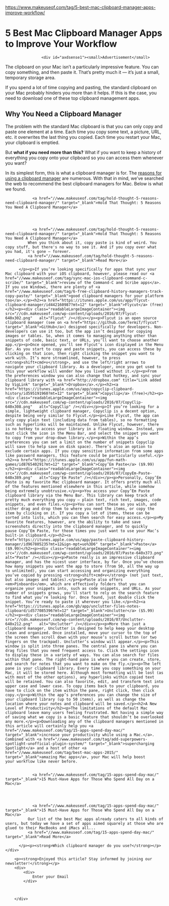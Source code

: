 <a href="https://www.makeuseof.com/tag/5-best-mac-clipboard-manager-apps-improve-workflow/">https://www.makeuseof.com/tag/5-best-mac-clipboard-manager-apps-improve-workflow/</a><div id="articleHeader"><h1>5 Best Mac Clipboard Manager Apps to Improve Your Workflow</h1></div>

					
					
					
					

					
																
					
          			
					<div id="axdsense1"><small>Advertisement</small>


</div>

<p>The clipboard on your Mac isn’t a particularly impressive feature. You can copy something, and then paste it. That’s pretty much it — it’s just a small, temporary storage area.</p><p>If you spend a lot of time copying and pasting, the standard clipboard on your Mac probably hinders you more than it helps. If this is the case, you need to download one of these top clipboard management apps.</p><h2>Why You Need a Clipboard Manager</h2><p>The problem with the standard Mac clipboard is that you can only copy and paste one element at a time. Each time you copy some text, a picture, URL, etc. it overwrites the last thing you copied. Each time you restart your Mac, your clipboard is emptied.</p><p>But <strong>what if you need more than this?</strong> What if you want to keep a history of everything you copy onto your clipboard so you can access them whenever you want?</p><div><p>In its simplest form, this is what a clipboard manager is for. The <a href="//www.makeuseof.com/tag/hold-thought-5-reasons-need-clipboard-manager/" target="_blank">reasons for using a clipboard manager</a> are numerous. With that in mind, we’ve searched the web to recommend the best clipboard managers for Mac. Below is what we found.
            
              
                <a href="//www.makeuseof.com/tag/hold-thought-5-reasons-need-clipboard-manager/" target="_blank">Hold That Thought: 5 Reasons You Need A Clipboard Manager</a>
              
            
            
              
                <a href="//www.makeuseof.com/tag/hold-thought-5-reasons-need-clipboard-manager/" target="_blank">Hold That Thought: 5 Reasons You Need A Clipboard Manager</a>
              When you think about it, copy paste is kind of weird. You copy stuff, but there's no way to see it. And if you copy over what you had, it's gone – forever.
              <a href="//www.makeuseof.com/tag/hold-thought-5-reasons-need-clipboard-manager/" target="_blank">Read More</a>
            
          </p><p>If you’re looking specifically for apps that sync your Mac clipboard with your iOS clipboard, however, please read our <a href="//www.makeuseof.com/tag/sync-mac-ios-clipboard-command-c-scribe/" target="_blank">review of the Command-C and Scribe apps</a>. If you use Windows, there are plenty of <a href="//www.makeuseof.com/tag/6-free-clipboard-history-managers-track-copy-paste/" target="_blank">good clipboard managers for your platform too</a>.</p><h2><a href="https://itunes.apple.com/us/app/flycut-clipboard-manager/id442160987?mt=12" target="_blank">Flycut</a> (free)</h2><p><div class="readableLargeImageContainer"><img src="//cdn.makeuseof.com/wp-content/uploads/2016/07/Flycut-640x302.png"   alt="Flycut" /></div></p><p>Flycut is an open source clipboard manager (see on <a href="https://github.com/TermiT/flycut" target="_blank">GitHub</a>) designed specifically for developers. Non-developers can use it too, but the app isn’t designed for copying images or tables. So, when it comes to managing anything other than snippets of code, basic text, or URLs, you’ll want to choose another app.</p><p>Once opened, you’ll see Flycut’s icon displayed in the Menu Bar. As you start to copy and paste snippets, you can access these by clicking on that icon, then right clicking the snippet you want to work with. It’s more streamlined, however, to press <strong>shift+cmd+v</strong>, and use the left/right arrows to navigate your clipboard library. As a developer, once you get used to this your workflow will wonder how you lived without it.</p><p>From the preferences window you can also change that hotkey, and sync your clipboard library with <a href="http://dropbox.com" title="Link added by VigLink" target="_blank">Dropbox</a>.</p><h2><a href="https://itunes.apple.com/us/app/copyclip-clipboard-history/id595191960?mt=12" target="_blank">Copyclip</a> (free)</h2><p><div class="readableLargeImageContainer"><img src="//cdn.makeuseof.com/wp-content/uploads/2016/07/CopyClip-640x308.png"   alt="CopyClip" /></div></p><p>If you’re looking for a simple, lightweight clipboard manager, Copyclip is a decent option, despite being very similar to Flycut.</p><p>Like Flycut, the app can only copy plain text (including data from tables), so no formatting such as hyperlinks will be maintained. Unlike Flycut, however, there is no hotkey to access your library in a floating window. Instead, you must click the icon in the Menu Bar, and select the snippet you want to copy from your drop-down library.</p><p>Within the app’s preferences you can set a limit on the number of snippets Copyclip will save (to help save on disk space). There’s also an option to exclude certain apps. If you copy sensitive information from some apps like password managers, this feature could be particularly useful.</p><h2><a href="https://itunes.apple.com/us/app/fun-math-games/id876540291?mt=12" target="_blank">Copy’Em Paste</a> ($9.99)</h2><p><div class="readableLargeImageContainer"><img src="//cdn.makeuseof.com/wp-content/uploads/2016/07/CopyEm-Paste-640x389.png"   alt="Copy'Em Paste" /></div></p><p>Personally, Copy’Em Paste is my favorite Mac clipboard manager. It offers pretty much all of the features mentioned elsewhere in this article, while somehow being extremely unobtrusive.</p><p>You access your Copy’Em Paste clipboard library via the Menu Bar. This library can keep track of pretty much everything you copy — plain text, rich text, images, code snippets, and even files.</p><p>You can sort these as you wish, and either drag and drop them to where you need the items, or copy the item by clicking on it. If you copy a lot of items, these can be sorted into lists, which you can then search for easy access.</p><p>My favorite features, however, are the ability to take and save screenshots directly into the clipboard manager, and to quickly pause Copy’Em Paste, for those times you just want to use your Mac’s built-in clipboard.</p><h2><a href="https://itunes.apple.com/us/app/paste-clipboard-history-manager/id967805235?mt=12&ign-mpt=uo%3D6" target="_blank">Paste</a> ($9.99)</h2><p><div class="readableLargeImageContainer"><img src="//cdn.makeuseof.com/wp-content/uploads/2016/07/Paste-640x373.png"   alt="Paste" /></div></p><p>Paste really is an impressive clipboard manager, and has the nicest user interface, by far. Once you’ve chosen how many snippets you want the app to store (from 50, all the way up to unlimited), you can start accessing and organizing everything you’ve copied by pressing <strong>shift+cmd+v</strong> (not just text, but also images and tables).</p><p>Paste also offers <em>Pinboards</em>, which are effectively folders that you can organize your snippets into, such as code snippets, and URLs. As your number of snippets grows, you’ll start to rely on the search feature to find what you’re looking for. Once found, just double click the snippet. You’re ready to paste it wherever you like.</p><h2><a href="https://itunes.apple.com/gb/app/unclutter-files-notes-clipboard/id577085396?mt=12" target="_blank">Unclutter</a> ($5.99)</h2><p><div class="readableLargeImageContainer"><img src="//cdn.makeuseof.com/wp-content/uploads/2016/07/Unclutter-640x212.png"   alt="Unclutter" /></div></p><p>More than just a clipboard manager, Unclutter is designed to help keep your desktop clean and organized. Once installed, move your cursor to the top of the screen then scroll down with your mouse’s scroll button (or two fingers on the trackpad). Unclutter’s window will appear.</p><p>This window is split into three panes. The central pane is where you can drag files that you need frequent access to. Click the settings icon to display these in a variety of ways. You can also search for files within that pane. The right-hand pane is where you can create, store, and search for notes that you want to make on the fly.</p><p>The left pane is your clipboard library. Every time you copy something on your Mac, it will be stored here. Although most formatting will be lost (as with most of the other options), any hyperlinks within copied text will be retained. You can also favorite, edit, and transform text into upper case and lower case. To copy items back to your clipboard, you have to click on the item within the pane, right click, then click copy.</p><p>Within the app’s preferences you can change the size of your clipboard library (up to 50 items), as well as change the location where your notes and clipboard will be saved.</p><h2>A New Level of Productivity</h2><p>The limitations of the default Mac clipboard leave many users feeling frustrated. Not having a simple way of saving what we copy is a basic feature that shouldn’t be overlooked any more.</p><p>Downloading any of the clipboard managers mentioned in this article will certainly help you <a href="//www.makeuseof.com/tag/15-apps-spend-day-mac/" target="_blank">increase your productivity while using a Mac.</a>. Combined with <a href="//www.makeuseof.com/tag/add-superpowers-spotlight-unofficial-plugin-system/" target="_blank">supercharging Spotlight</a> and a host of other <a href="//www.makeuseof.com/tag/best-mac-apps-2015/" target="_blank">amazing Mac apps</a>, your Mac will help boost your workflow like never before.
            
              
                <a href="//www.makeuseof.com/tag/15-apps-spend-day-mac/" target="_blank">15 Must-Have Apps for Those Who Spend All Day on a Mac</a>
              
            
            
              
                <a href="//www.makeuseof.com/tag/15-apps-spend-day-mac/" target="_blank">15 Must-Have Apps for Those Who Spend All Day on a Mac</a>
              Our list of the best Mac apps already caters to all kinds of users, but today we have a set of apps aimed squarely at those who are glued to their MacBooks and iMacs all...
              <a href="//www.makeuseof.com/tag/15-apps-spend-day-mac/" target="_blank">Read More</a>
            
          </p><p><strong>Which clipboard manager do you use?</strong></p></div>





					
					

					
							


						

					
					


<div>

    
        <p><strong>Enjoyed this article? Stay informed by joining our newsletter!</strong></p>
        <div>
            <div>
                Enter your Email
            </div>

            

        </div>

    
</div>

					
					


				